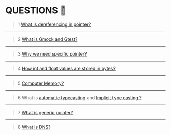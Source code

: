 # QUESTIONS 🤔


>1 [What is dereferencing in pointer?](https://en.wikipedia.org/wiki/Dereference_operator)
-----------------------------------------------------------------------------------------------

>2 [What is Gmock and Gtest?](https://github.com/google/googletest/blob/master/googlemock/README.md)

--------------------------------------------------------------------------------------------------
>3 [Why we need specific pointer?](https://stackoverflow.com/questions/162941/why-use-pointers)
>
-----------------------------------------------------------------------------------------------------

>4 [How int and float values are stored in bytes?](https://www.log2base2.com/storage/how-float-values-are-stored-in-memory.html)

--------------------------------------------------------------------------------------------------------------------------------
>5 [Computer Memory?](http://statmath.wu.ac.at/courses/data-analysis/itdtHTML/node55.html)

---------------------------------------------------------------------------------------------------
>6 What is [automatic typecasting](https://www.geeksforgeeks.org/type-conversion-c/) and [Implicit type casting ?](https://www.guru99.com/c-type-casting.html)

-----------------------------------------------------------------------------------------------------------------------------------------------------------------
>7 [ What is generic pointer?](http://www.faqs.org/docs/learnc/x658.html)

---------------------------------------------------------------------------------
>8 [What is DNS?](https://www.cloudflare.com/en-in/learning/dns/what-is-dns/)

